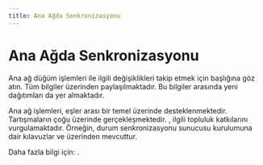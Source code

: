 ```yaml
---
title: Ana Ağda Senkronizasyonu
---
```


# Ana Ağda Senkronizasyonu

Ana ağ düğüm işlemleri ile ilgili değişiklikleri takip etmek için  başlığına göz atın. Tüm bilgiler  üzerinden paylaşılmaktadır. Bu bilgiler arasında yeni  dağıtımları da yer almaktadır.

Ana ağ işlemleri, eşler arası bir temel üzerinde desteklenmektedir. Tartışmaların çoğu  üzerinde gerçekleşmektedir. , ilgili topluluk katkılarını vurgulamaktadır. Örneğin, durum senkronizasyonu sunucusu kurulumuna dair kılavuzlar  ve  üzerinden mevcuttur.

Daha fazla bilgi için: .